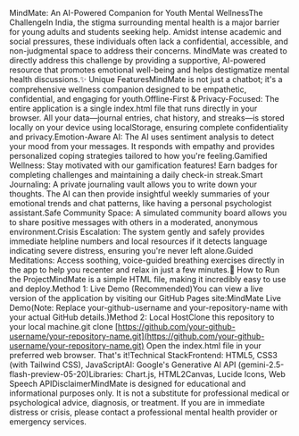 MindMate: An AI-Powered Companion for Youth Mental WellnessThe ChallengeIn India, the stigma surrounding mental health is a major barrier for young adults and students seeking help. Amidst intense academic and social pressures, these individuals often lack a confidential, accessible, and non-judgmental space to address their concerns. MindMate was created to directly address this challenge by providing a supportive, AI-powered resource that promotes emotional well-being and helps destigmatize mental health discussions.✨ Unique FeaturesMindMate is not just a chatbot; it's a comprehensive wellness companion designed to be empathetic, confidential, and engaging for youth.Offline-First & Privacy-Focused: The entire application is a single index.html file that runs directly in your browser. All your data—journal entries, chat history, and streaks—is stored locally on your device using localStorage, ensuring complete confidentiality and privacy.Emotion-Aware AI: The AI uses sentiment analysis to detect your mood from your messages. It responds with empathy and provides personalized coping strategies tailored to how you're feeling.Gamified Wellness: Stay motivated with our gamification features! Earn badges for completing challenges and maintaining a daily check-in streak.Smart Journaling: A private journaling vault allows you to write down your thoughts. The AI can then provide insightful weekly summaries of your emotional trends and chat patterns, like having a personal psychologist assistant.Safe Community Space: A simulated community board allows you to share positive messages with others in a moderated, anonymous environment.Crisis Escalation: The system gently and safely provides immediate helpline numbers and local resources if it detects language indicating severe distress, ensuring you're never left alone.Guided Meditations: Access soothing, voice-guided breathing exercises directly in the app to help you recenter and relax in just a few minutes.🚀 How to Run the ProjectMindMate is a simple HTML file, making it incredibly easy to use and deploy.Method 1: Live Demo (Recommended)You can view a live version of the application by visiting our GitHub Pages site:MindMate Live Demo(Note: Replace your-github-username and your-repository-name with your actual GitHub details.)Method 2: Local HostClone this repository to your local machine.git clone [https://github.com/your-github-username/your-repository-name.git](https://github.com/your-github-username/your-repository-name.git)
Open the index.html file in your preferred web browser. That's it!Technical StackFrontend: HTML5, CSS3 (with Tailwind CSS), JavaScriptAI: Google's Generative AI API (gemini-2.5-flash-preview-05-20)Libraries: Chart.js, HTML2Canvas, Lucide Icons, Web Speech APIDisclaimerMindMate is designed for educational and informational purposes only. It is not a substitute for professional medical or psychological advice, diagnosis, or treatment. If you are in immediate distress or crisis, please contact a professional mental health provider or emergency services.
